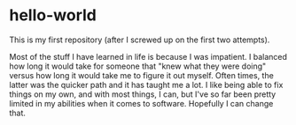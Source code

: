 # hello-world
This is my first repository (after I screwed up on the first two attempts).

Most of the stuff I have learned in life is because I was impatient. I balanced how long it would take for someone that "knew what they were doing" versus how long it would take me to figure it out myself. Often times, the latter was the quicker path and it has taught me a lot.  I like being able to fix things on my own, and with most things, I can, but I've so far been pretty limited in my abilities when it comes to software. Hopefully I can change that.
